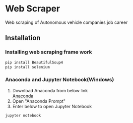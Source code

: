 # Web Scraper
Web scraping of Autonomous vehicle companies job career
## Installation
### Installing web scraping frame work
```bash
pip install BeautifulSoup4
pip install selenium
```
### Anaconda and Jupyter Notebook(Windows)
1. Download Anaconda from below link
<br>[Anaconda](https://www.anaconda.com/products/individual)
2. Open "Anaconda Prompt"
3. Enter below to open Jupyter Notebook
```bash
jupyter notebook
```
